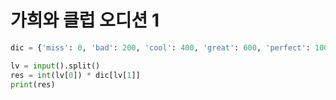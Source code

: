 # 가희와 클럽 오디션 1

```python
dic = {'miss': 0, 'bad': 200, 'cool': 400, 'great': 600, 'perfect': 1000}

lv = input().split()
res = int(lv[0]) * dic[lv[1]]
print(res)
```
